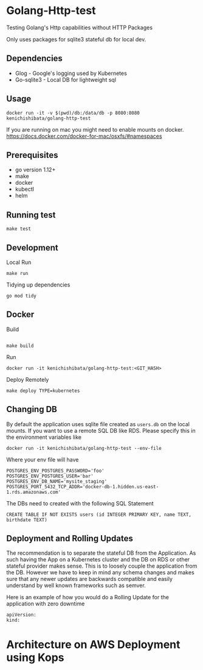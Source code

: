 Golang-Http-test
============

Testing Golang's Http capabilities without HTTP Packages

Only uses packages for sqlite3 stateful db for local dev.

Dependencies
------------
* Glog - Google's logging used by Kubernetes
* Go-sqlite3 - Local DB for lightweight sql

Usage
--------
```
docker run -it -v $(pwd)/db:/data/db -p 8080:8080 kenichishibata/golang-http-test
```
If you are running on mac you might need to enable mounts on docker. https://docs.docker.com/docker-for-mac/osxfs/#namespaces

Prerequisites
------------
* go version 1.12+
* make
* docker
* kubectl 
* helm

Running test
---------------
```
make test
```


Development
------------
Local Run
```
make run
```

Tidying up dependencies
```
go mod tidy
```

Docker
---------
Build
```

make build
```
Run
```
docker run -it kenichishibata/golang-http-test:<GIT_HASH> 
```


Deploy Remotely
```
make deploy TYPE=kubernetes
```

Changing DB 
--------------------
By default the application uses sqlite file created as `users.db` on the local mounts. If you want to use a remote SQL DB like RDS. Please specify this in the environment variables like
```
docker run -it kenichishibata/golang-http-test --env-file 
```
Where your env file will have
```
POSTGRES_ENV_POSTGRES_PASSWORD='foo'
POSTGRES_ENV_POSTGRES_USER='bar'
POSTGRES_ENV_DB_NAME='mysite_staging'
POSTGRES_PORT_5432_TCP_ADDR='docker-db-1.hidden.us-east-1.rds.amazonaws.com'
```

The DBs need to created with the following SQL Statement
```
CREATE TABLE IF NOT EXISTS users (id INTEGER PRIMARY KEY, name TEXT, birthdate TEXT)
```

Deployment and Rolling Updates 
---------------------
The recommendation is to separate the stateful DB from the Application. As such having the App on a Kubernetes cluster and the DB on RDS or other stateful provider makes sense. This is to loosely couple the application from the DB. However we have to keep in mind any schema changes and makes sure that any newer updates are backwards compatible and easily understand by well known frameworks such as semver. 

Here is an example of how you would do a Rolling Update for the application with zero downtime
```
apiVersion:
kind: 
```

Architecture on AWS Deployment using Kops
======================